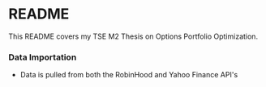 # README #

This README covers my TSE M2 Thesis on Options Portfolio Optimization.

### Data Importation ###

* Data is pulled from both the RobinHood and Yahoo Finance API's
